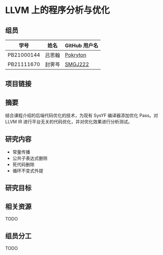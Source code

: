 # LLVM 上的程序分析与优化

## 组员

| 学号       | 姓名   | GitHub 用户名                           |
|------------|--------|-----------------------------------------|
| PB21000144 | 吕思翰 | [Pokryton](https://github.com/Pokryton) |
| PB21111670 | 封霁芩 | [SMGJ222](https://github.com/SMGJ222)   |

## 项目链接

## 摘要

结合课程介绍的后端代码优化的技术，为现有 SysYF 编译器添加优化 Pass。对 LLVM IR 进行平台无关的代码优化，并对优化效果进行分析测试。

## 研究内容

- 常量传播
- 公共子表达式删除
- 死代码删除
- 循环不变式外提

## 研究目标

## 相关资源

TODO

## 组员分工

TODO
